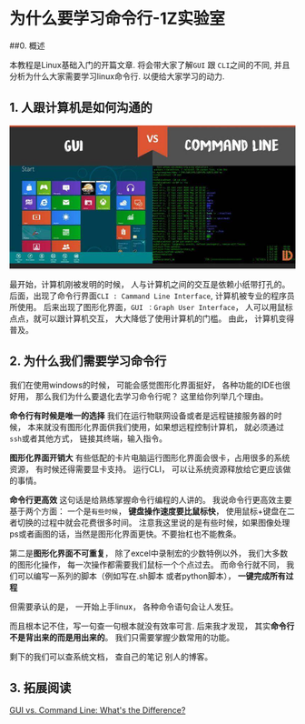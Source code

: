 # 为什么要学习命令行-1Z实验室


##0. 概述

本教程是Linux基础入门的开篇文章.
将会带大家了解`GUI` 跟 `CLI`之间的不同, 并且分析为什么大家需要学习linux命令行.
以便给大家学习的动力.



## 1. 人跟计算机是如何沟通的



![gui-vs-command-line-800x400](./image/gui-vs-command-line-800x400.jpg)



最开始，计算机刚被发明的时候， 人与计算机之间的交互是依赖小纸带打孔的。
后面，出现了命令行界面`CLI : Cammand Line Interface`, 计算机被专业的程序员所使用。
后来出现了图形化界面，`GUI ：Graph User Interface`， 人可以用鼠标点点，就可以跟计算机交互， 大大降低了使用计算机的门槛。
由此， 计算机变得普及。



## 2. 为什么我们需要学习命令行

我们在使用windows的时候， 可能会感觉图形化界面挺好， 各种功能的IDE也很好用， 那么我们为什么要退化去学习命令行呢？
这里给你列举几个理由。

**命令行有时候是唯一的选择**
我们在运行物联网设备或者是远程链接服务器的时候， 本来就没有图形化界面供我们使用，如果想远程控制计算机， 
就必须通过`ssh`或者其他方式， 链接其终端，输入指令。

**图形化界面开销大**
有些低配的卡片电脑运行图形化界面会很卡，占用很多的系统资源， 有时候还得需要显卡支持。
运行CLI， 可以让系统资源释放给它更应该做的事情。

**命令行更高效**
这句话是给熟练掌握命令行编程的人讲的。
我说命令行更高效主要基于两个方面：
一个是`有些时候`， **键盘操作速度要比鼠标快**， 使用鼠标+键盘在二者切换的过程中就会花费很多时间。
注意我这里说的是有些时候，如果图像处理ps或者画图的话，当然是图形化界面更快。不要抬杠也不能教条。 

第二是**图形化界面不可重复**， 除了excel中录制宏的少数特例以外， 我们大多数的图形化操作， 每一次操作都需要我们鼠标一个个点过去。
而命令行就不同， 我们可以编写一系列的脚本（例如写在.sh脚本 或者python脚本）， **一键完成所有过程**

但需要承认的是， 一开始上手linux， 各种命令语句会让人发狂。

而且根本记不住，写一句查一句根本就没有效率可言. 后来我才发现， 其实**命令行不是背出来的而是用出来的**。 我们只需要掌握少数常用的功能。

剩下的我们可以查系统文档， 查自己的笔记 别人的博客。



## 3. 拓展阅读

[GUI vs. Command Line: What's the Difference?](https://www.difference.wiki/gui-vs-command-line/)

